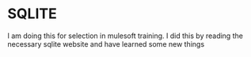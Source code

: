 # SQLITE
I am doing this for selection in mulesoft training.
I did this by reading the necessary sqlite website and have learned some new things 
